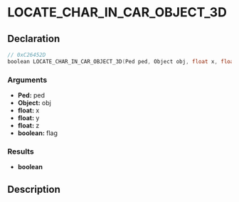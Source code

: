 # LOCATE_CHAR_IN_CAR_OBJECT_3D

## Declaration
```cpp
// 0xC26452D
boolean LOCATE_CHAR_IN_CAR_OBJECT_3D(Ped ped, Object obj, float x, float y, float z, boolean flag);
```

### Arguments
- **Ped:** ped
- **Object:** obj
- **float:** x
- **float:** y
- **float:** z
- **boolean:** flag

### Results
- **boolean**

## Description
